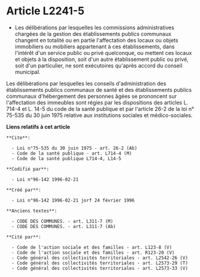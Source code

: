 # Article L2241-5

- Les délibérations par lesquelles les commissions administratives chargées de la gestion des établissements publics
communaux changent en totalité ou en partie l'affectation des locaux ou objets immobiliers ou mobiliers appartenant à ces
établissements, dans l'intérêt d'un service public ou privé quelconque, ou mettent ces locaux et objets à la disposition,
soit d'un autre établissement public ou privé, soit d'un particulier, ne sont exécutoires qu'après accord du conseil
municipal.

Les délibérations par lesquelles les conseils d'administration des établissements publics communaux de santé et des
établissements publics communaux d'hébergement des personnes âgées se prononcent sur l'affectation des immeubles sont régies
par les dispositions des articles L. 714-4 et L. 14-5 du code de la santé publique et par l'article 26-2 de la loi n° 75-535
du 30 juin 1975 relative aux institutions sociales et médico-sociales.

**Liens relatifs à cet article**

	**Cite**:

	  - Loi n°75-535 du 30 juin 1975 - art. 26-2 (Ab)
	  - Code de la santé publique - art. L714-4 (M)
	  - Code de la santé publique L714-4, L14-5

	**Codifié par**:

	  - Loi n°96-142 1996-02-21

	**Créé par**:

	  - Loi n°96-142 1996-02-21 jorf 24 février 1996

	**Anciens textes**:

	  - CODE DES COMMUNES. - art. L311-7 (M)
	  - CODE DES COMMUNES. - art. L311-7 (Ab)

	**Cité par**:

	  - Code de l'action sociale et des familles - art. L123-8 (V)
	  - Code de l'action sociale et des familles - art. R123-20 (V)
	  - Code général des collectivités territoriales - art. L2542-26 (V)
	  - Code général des collectivités territoriales - art. L2573-29 (T)
	  - Code général des collectivités territoriales - art. L2573-33 (V)
